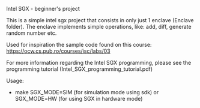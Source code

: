 Intel SGX - beginner's project

This is a simple intel sgx project that consists in only just 1 enclave (Enclave folder).
The enclave implements simple operations, like: add, diff, generate random number etc.

Used for inspiration the sample code found on this course: https://ocw.cs.pub.ro/courses/isc/labs/03

For more information regarding the Intel SGX programming, please see the programming tutorial (Intel\_SGX\_programming\_tutorial.pdf)

Usage:
- make SGX\_MODE=SIM (for simulation mode using sdk) or SGX\_MODE=HW (for using SGX in hardware mode)
